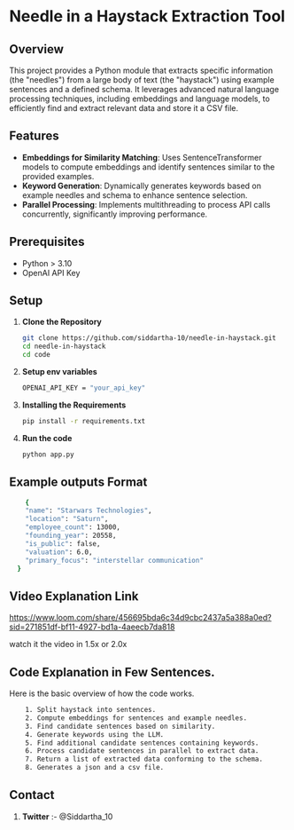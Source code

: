 # Needle in a Haystack Extraction Tool

## Overview

This project provides a Python module that extracts specific information (the "needles") from a large body of text (the "haystack") using example sentences and a defined schema. It leverages advanced natural language processing techniques, including embeddings and language models, to efficiently find and extract relevant data and store it a CSV file.

## Features

- **Embeddings for Similarity Matching**: Uses SentenceTransformer models to compute embeddings and identify sentences similar to the provided examples.
- **Keyword Generation**: Dynamically generates keywords based on example needles and schema to enhance sentence selection.
- **Parallel Processing**: Implements multithreading to process API calls concurrently, significantly improving performance.

## Prerequisites

- Python > 3.10
- OpenAI API Key
  
## Setup

1. **Clone the Repository**

   ```bash
   git clone https://github.com/siddartha-10/needle-in-haystack.git
   cd needle-in-haystack
   cd code

2. **Setup env variables**

   ```bash
   OPENAI_API_KEY = "your_api_key"
   
3. **Installing the Requirements**

   ```bash
   pip install -r requirements.txt 

4. **Run the code**
   ```bash
   python app.py

## Example outputs Format
```bash
    {
    "name": "Starwars Technologies",
    "location": "Saturn",
    "employee_count": 13000,
    "founding_year": 20558,
    "is_public": false,
    "valuation": 6.0,
    "primary_focus": "interstellar communication"
  }
```

## Video Explanation Link
   https://www.loom.com/share/456695bda6c34d9cbc2437a5a388a0ed?sid=271851df-bf11-4927-bd1a-4aeecb7da818

watch it the video in 1.5x or 2.0x

## Code Explanation in Few Sentences.
Here is the basic overview of how the code works.

```bash
    1. Split haystack into sentences.
    2. Compute embeddings for sentences and example needles.
    3. Find candidate sentences based on similarity.
    4. Generate keywords using the LLM.
    5. Find additional candidate sentences containing keywords.
    6. Process candidate sentences in parallel to extract data.
    7. Return a list of extracted data conforming to the schema.
    8. Generates a json and a csv file.
```
## Contact
1) **Twitter** :- @Siddartha_10
